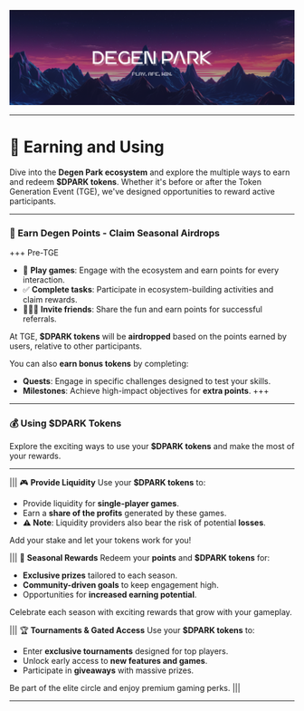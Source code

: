 ![](/dptwitter.png)

---

# 💸 Earning and Using

Dive into the **Degen Park ecosystem** and explore the multiple ways to earn and redeem **$DPARK tokens**. Whether it's before or after the Token Generation Event (TGE), we've designed opportunities to reward active participants.


---

### 🌟 Earn Degen Points - Claim Seasonal Airdrops

+++ Pre-TGE
- 🎲 **Play games**: Engage with the ecosystem and earn points for every interaction.
- ✅ **Complete tasks**: Participate in ecosystem-building activities and claim rewards.
- 🧑‍🤝‍🧑 **Invite friends**: Share the fun and earn points for successful referrals.

At TGE, **$DPARK tokens** will be **airdropped** based on the points earned by users, relative to other participants.


You can also **earn bonus tokens** by completing:
- **Quests**: Engage in specific challenges designed to test your skills.
- **Milestones**: Achieve high-impact objectives for **extra points**.
+++

---

### 💰 Using $DPARK Tokens

Explore the exciting ways to use your **$DPARK tokens** and make the most of your rewards.

---

||| 🎮 **Provide Liquidity**
Use your **$DPARK tokens** to:
- Provide liquidity for **single-player games**.
- Earn a **share of the profits** generated by these games.
- **⚠️ Note**: Liquidity providers also bear the risk of potential **losses**.

Add your stake and let your tokens work for you!


||| 🎁 **Seasonal Rewards**
Redeem your **points** and **$DPARK tokens** for:
- **Exclusive prizes** tailored to each season.
- **Community-driven goals** to keep engagement high.
- Opportunities for **increased earning potential**.

Celebrate each season with exciting rewards that grow with your gameplay.

||| 🏆 **Tournaments & Gated Access**
Use your **$DPARK tokens** to:
- Enter **exclusive tournaments** designed for top players.
- Unlock early access to **new features and games**.
- Participate in **giveaways** with massive prizes.

Be part of the elite circle and enjoy premium gaming perks.
|||


---